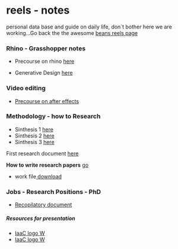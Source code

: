 # reels  - notes

personal data base and guide on daily life, don´t bother here we are working...Go back the the awesome [beans reels page](../index.html)

### Rhino - Grasshopper notes
- Precourse on rhino  [here](precourserhino.html)

- Generative Design [here](Generative-Design-examples.html)

### Video editing
- [Precourse on after effects](precoursevideo.html)

### Methodology - how to Research

- Sinthesis 1 [here](methodology-documents/PRECOURSESYNTHESIS1.pdf)
- Sinthesis 2 [here](methodology-documents/PRECOURSESYNTHESIS2.pdf)
- Sinthesis 3 [here](methodology-documents/PRECOURSESYNTHESIS3.pdf)

First research document [here](methodology-documents/EduardoChamorro-Methodology.pdf)

**How to write research papers** [go](HowToWriteResearchPapers.html)
- work file[ download](HowToWriteResearchPapers.md)

### Jobs - Research Positions - PhD

- [Recopilatory document](jobs.html)

##### *Resources for presentation*

- [IaaC logo W](IaacLogoBlack.png)
- [IaaC logo W](IaacLogoWhite.png)

